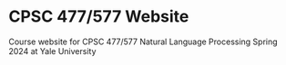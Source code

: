 # CPSC 477/577 Website
Course website for CPSC 477/577 Natural Language Processing Spring 2024 at Yale University


